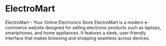 # ElectroMart
 ElectroMart – Your Online Electronics Store ElectroMart is a modern e-commerce website designed for selling electronic products such as laptops, smartphones, and home appliances. It features a sleek, user-friendly interface that makes browsing and shopping seamless across devices.
